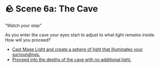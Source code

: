 # 🪨 Scene 6a: The Cave 

"Watch your step"

As you enter the cave your eyes start to adjust to what light remains inside. How will you proceed?

-   [Cast Mage Light and create a sphere of light that illuminates your surroundings.](./S-scene6b)
-   [Proceed into the depths of the cave with no additional light.](./S-scene6c)
